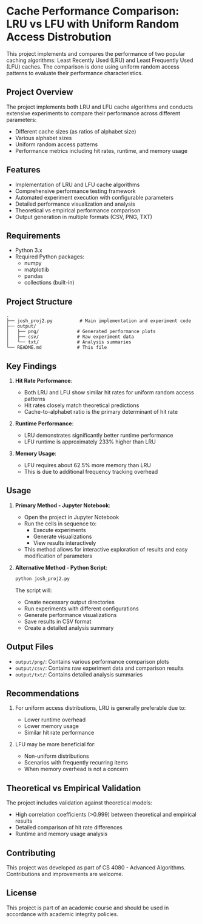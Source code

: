 # Cache Performance Comparison: LRU vs LFU with Uniform Random Access Distrobution

This project implements and compares the performance of two popular caching algorithms: Least Recently Used (LRU) and Least Frequently Used (LFU) caches. The comparison is done using uniform random access patterns to evaluate their performance characteristics.

## Project Overview

The project implements both LRU and LFU cache algorithms and conducts extensive experiments to compare their performance across different parameters:

- Different cache sizes (as ratios of alphabet size)
- Various alphabet sizes
- Uniform random access patterns
- Performance metrics including hit rates, runtime, and memory usage

## Features

- Implementation of LRU and LFU cache algorithms
- Comprehensive performance testing framework
- Automated experiment execution with configurable parameters
- Detailed performance visualization and analysis
- Theoretical vs empirical performance comparison
- Output generation in multiple formats (CSV, PNG, TXT)

## Requirements

- Python 3.x
- Required Python packages:
  - numpy
  - matplotlib
  - pandas
  - collections (built-in)

## Project Structure

```
.
├── josh_proj2.py          # Main implementation and experiment code
├── output/
│   ├── png/              # Generated performance plots
│   ├── csv/              # Raw experiment data
│   └── txt/              # Analysis summaries
└── README.md             # This file
```

## Key Findings

1. **Hit Rate Performance**:
   - Both LRU and LFU show similar hit rates for uniform random access patterns
   - Hit rates closely match theoretical predictions
   - Cache-to-alphabet ratio is the primary determinant of hit rate

2. **Runtime Performance**:
   - LRU demonstrates significantly better runtime performance
   - LFU runtime is approximately 233% higher than LRU

3. **Memory Usage**:
   - LFU requires about 62.5% more memory than LRU
   - This is due to additional frequency tracking overhead

## Usage

1. **Primary Method - Jupyter Notebook**:
   - Open the project in Jupyter Notebook
   - Run the cells in sequence to:
     - Execute experiments
     - Generate visualizations
     - View results interactively
   - This method allows for interactive exploration of results and easy modification of parameters

2. **Alternative Method - Python Script**:
   ```bash
   python josh_proj2.py
   ```
   The script will:
   - Create necessary output directories
   - Run experiments with different configurations
   - Generate performance visualizations
   - Save results in CSV format
   - Create a detailed analysis summary

## Output Files

- `output/png/`: Contains various performance comparison plots
- `output/csv/`: Contains raw experiment data and comparison results
- `output/txt/`: Contains detailed analysis summaries

## Recommendations

1. For uniform access distributions, LRU is generally preferable due to:
   - Lower runtime overhead
   - Lower memory usage
   - Similar hit rate performance

2. LFU may be more beneficial for:
   - Non-uniform distributions
   - Scenarios with frequently recurring items
   - When memory overhead is not a concern

## Theoretical vs Empirical Validation

The project includes validation against theoretical models:
- High correlation coefficients (>0.999) between theoretical and empirical results
- Detailed comparison of hit rate differences
- Runtime and memory usage analysis

## Contributing

This project was developed as part of CS 4080 - Advanced Algorithms. Contributions and improvements are welcome.

## License

This project is part of an academic course and should be used in accordance with academic integrity policies.